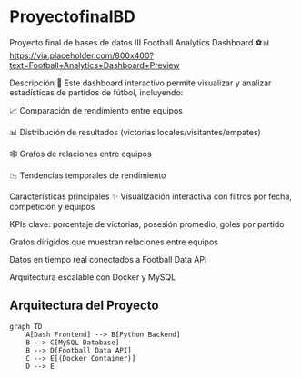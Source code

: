 # ProyectofinalBD
Proyecto final de bases de datos III
Football Analytics Dashboard ⚽📊
https://via.placeholder.com/800x400?text=Football+Analytics+Dashboard+Preview

Descripción 📝
Este dashboard interactivo permite visualizar y analizar estadísticas de partidos de fútbol, incluyendo:

📈 Comparación de rendimiento entre equipos

📊 Distribución de resultados (victorias locales/visitantes/empates)

🕸️ Grafos de relaciones entre equipos

📉 Tendencias temporales de rendimiento

Características principales ✨
Visualización interactiva con filtros por fecha, competición y equipos

KPIs clave: porcentaje de victorias, posesión promedio, goles por partido

Grafos dirigidos que muestran relaciones entre equipos

Datos en tiempo real conectados a Football Data API

Arquitectura escalable con Docker y MySQL
## Arquitectura del Proyecto

```mermaid
graph TD
    A[Dash Frontend] --> B[Python Backend]
    B --> C[MySQL Database]
    B --> D[Football Data API]
    C --> E[(Docker Container)]
    D --> E
```
